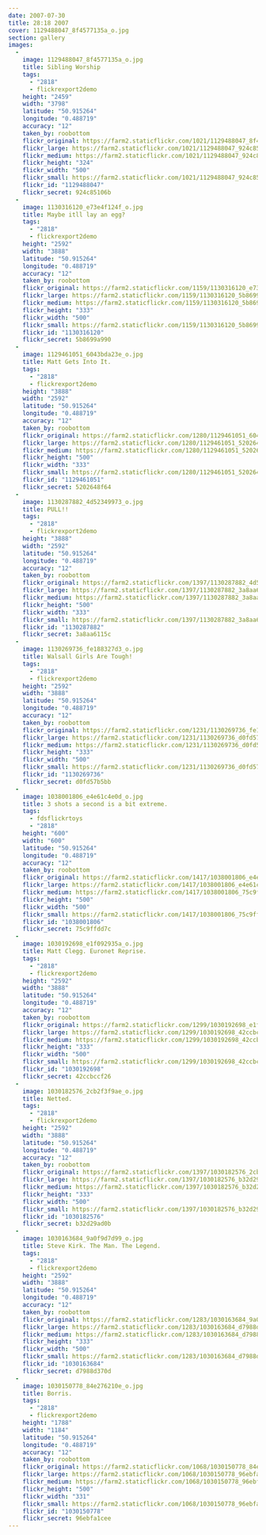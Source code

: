 ```yaml
---
date: 2007-07-30
title: 28:18 2007
cover: 1129488047_8f4577135a_o.jpg
section: gallery
images:
  - 
    image: 1129488047_8f4577135a_o.jpg
    title: Sibling Worship
    tags:
      - "2818"
      - flickrexport2demo
    height: "2459"
    width: "3798"
    latitude: "50.915264"
    longitude: "0.488719"
    accuracy: "12"
    taken_by: roobottom
    flickr_original: https://farm2.staticflickr.com/1021/1129488047_8f4577135a_o.jpg
    flickr_large: https://farm2.staticflickr.com/1021/1129488047_924c85106b_b.jpg
    flickr_medium: https://farm2.staticflickr.com/1021/1129488047_924c85106b.jpg
    flickr_height: "324"
    flickr_width: "500"
    flickr_small: https://farm2.staticflickr.com/1021/1129488047_924c85106b_m.jpg
    flickr_id: "1129488047"
    flickr_secret: 924c85106b
  - 
    image: 1130316120_e73e4f124f_o.jpg
    title: Maybe itll lay an egg?
    tags:
      - "2818"
      - flickrexport2demo
    height: "2592"
    width: "3888"
    latitude: "50.915264"
    longitude: "0.488719"
    accuracy: "12"
    taken_by: roobottom
    flickr_original: https://farm2.staticflickr.com/1159/1130316120_e73e4f124f_o.jpg
    flickr_large: https://farm2.staticflickr.com/1159/1130316120_5b8699a990_b.jpg
    flickr_medium: https://farm2.staticflickr.com/1159/1130316120_5b8699a990.jpg
    flickr_height: "333"
    flickr_width: "500"
    flickr_small: https://farm2.staticflickr.com/1159/1130316120_5b8699a990_m.jpg
    flickr_id: "1130316120"
    flickr_secret: 5b8699a990
  - 
    image: 1129461051_6043bda23e_o.jpg
    title: Matt Gets Into It.
    tags:
      - "2818"
      - flickrexport2demo
    height: "3888"
    width: "2592"
    latitude: "50.915264"
    longitude: "0.488719"
    accuracy: "12"
    taken_by: roobottom
    flickr_original: https://farm2.staticflickr.com/1280/1129461051_6043bda23e_o.jpg
    flickr_large: https://farm2.staticflickr.com/1280/1129461051_5202648f64_b.jpg
    flickr_medium: https://farm2.staticflickr.com/1280/1129461051_5202648f64.jpg
    flickr_height: "500"
    flickr_width: "333"
    flickr_small: https://farm2.staticflickr.com/1280/1129461051_5202648f64_m.jpg
    flickr_id: "1129461051"
    flickr_secret: 5202648f64
  - 
    image: 1130287882_4d52349973_o.jpg
    title: PULL!!
    tags:
      - "2818"
      - flickrexport2demo
    height: "3888"
    width: "2592"
    latitude: "50.915264"
    longitude: "0.488719"
    accuracy: "12"
    taken_by: roobottom
    flickr_original: https://farm2.staticflickr.com/1397/1130287882_4d52349973_o.jpg
    flickr_large: https://farm2.staticflickr.com/1397/1130287882_3a8aa6115c_b.jpg
    flickr_medium: https://farm2.staticflickr.com/1397/1130287882_3a8aa6115c.jpg
    flickr_height: "500"
    flickr_width: "333"
    flickr_small: https://farm2.staticflickr.com/1397/1130287882_3a8aa6115c_m.jpg
    flickr_id: "1130287882"
    flickr_secret: 3a8aa6115c
  - 
    image: 1130269736_fe188327d3_o.jpg
    title: Walsall Girls Are Tough!
    tags:
      - "2818"
      - flickrexport2demo
    height: "2592"
    width: "3888"
    latitude: "50.915264"
    longitude: "0.488719"
    accuracy: "12"
    taken_by: roobottom
    flickr_original: https://farm2.staticflickr.com/1231/1130269736_fe188327d3_o.jpg
    flickr_large: https://farm2.staticflickr.com/1231/1130269736_d0fd57b5bb_b.jpg
    flickr_medium: https://farm2.staticflickr.com/1231/1130269736_d0fd57b5bb.jpg
    flickr_height: "333"
    flickr_width: "500"
    flickr_small: https://farm2.staticflickr.com/1231/1130269736_d0fd57b5bb_m.jpg
    flickr_id: "1130269736"
    flickr_secret: d0fd57b5bb
  - 
    image: 1038001806_e4e61c4e0d_o.jpg
    title: 3 shots a second is a bit extreme.
    tags:
      - fdsflickrtoys
      - "2818"
    height: "600"
    width: "600"
    latitude: "50.915264"
    longitude: "0.488719"
    accuracy: "12"
    taken_by: roobottom
    flickr_original: https://farm2.staticflickr.com/1417/1038001806_e4e61c4e0d_o.jpg
    flickr_large: https://farm2.staticflickr.com/1417/1038001806_e4e61c4e0d_o.jpg
    flickr_medium: https://farm2.staticflickr.com/1417/1038001806_75c9ffdd7c.jpg
    flickr_height: "500"
    flickr_width: "500"
    flickr_small: https://farm2.staticflickr.com/1417/1038001806_75c9ffdd7c_m.jpg
    flickr_id: "1038001806"
    flickr_secret: 75c9ffdd7c
  - 
    image: 1030192698_e1f092935a_o.jpg
    title: Matt Clegg. Euronet Reprise.
    tags:
      - "2818"
      - flickrexport2demo
    height: "2592"
    width: "3888"
    latitude: "50.915264"
    longitude: "0.488719"
    accuracy: "12"
    taken_by: roobottom
    flickr_original: https://farm2.staticflickr.com/1299/1030192698_e1f092935a_o.jpg
    flickr_large: https://farm2.staticflickr.com/1299/1030192698_42ccbccf26_b.jpg
    flickr_medium: https://farm2.staticflickr.com/1299/1030192698_42ccbccf26.jpg
    flickr_height: "333"
    flickr_width: "500"
    flickr_small: https://farm2.staticflickr.com/1299/1030192698_42ccbccf26_m.jpg
    flickr_id: "1030192698"
    flickr_secret: 42ccbccf26
  - 
    image: 1030182576_2cb2f3f9ae_o.jpg
    title: Netted.
    tags:
      - "2818"
      - flickrexport2demo
    height: "2592"
    width: "3888"
    latitude: "50.915264"
    longitude: "0.488719"
    accuracy: "12"
    taken_by: roobottom
    flickr_original: https://farm2.staticflickr.com/1397/1030182576_2cb2f3f9ae_o.jpg
    flickr_large: https://farm2.staticflickr.com/1397/1030182576_b32d29ad0b_b.jpg
    flickr_medium: https://farm2.staticflickr.com/1397/1030182576_b32d29ad0b.jpg
    flickr_height: "333"
    flickr_width: "500"
    flickr_small: https://farm2.staticflickr.com/1397/1030182576_b32d29ad0b_m.jpg
    flickr_id: "1030182576"
    flickr_secret: b32d29ad0b
  - 
    image: 1030163684_9a0f9d7d99_o.jpg
    title: Steve Kirk. The Man. The Legend.
    tags:
      - "2818"
      - flickrexport2demo
    height: "2592"
    width: "3888"
    latitude: "50.915264"
    longitude: "0.488719"
    accuracy: "12"
    taken_by: roobottom
    flickr_original: https://farm2.staticflickr.com/1283/1030163684_9a0f9d7d99_o.jpg
    flickr_large: https://farm2.staticflickr.com/1283/1030163684_d7988d370d_b.jpg
    flickr_medium: https://farm2.staticflickr.com/1283/1030163684_d7988d370d.jpg
    flickr_height: "333"
    flickr_width: "500"
    flickr_small: https://farm2.staticflickr.com/1283/1030163684_d7988d370d_m.jpg
    flickr_id: "1030163684"
    flickr_secret: d7988d370d
  - 
    image: 1030150778_84e276210e_o.jpg
    title: Borris.
    tags:
      - "2818"
      - flickrexport2demo
    height: "1788"
    width: "1184"
    latitude: "50.915264"
    longitude: "0.488719"
    accuracy: "12"
    taken_by: roobottom
    flickr_original: https://farm2.staticflickr.com/1068/1030150778_84e276210e_o.jpg
    flickr_large: https://farm2.staticflickr.com/1068/1030150778_96ebfa1cee_b.jpg
    flickr_medium: https://farm2.staticflickr.com/1068/1030150778_96ebfa1cee.jpg
    flickr_height: "500"
    flickr_width: "331"
    flickr_small: https://farm2.staticflickr.com/1068/1030150778_96ebfa1cee_m.jpg
    flickr_id: "1030150778"
    flickr_secret: 96ebfa1cee
---
```

